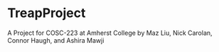 # TreapProject
A Project for COSC-223 at Amherst College by Maz Liu, Nick Carolan, Connor Haugh, and Ashira Mawji
